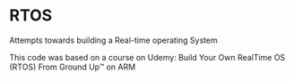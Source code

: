 # RTOS
Attempts towards building a Real-time operating System

This code was based on a course on Udemy: Build Your Own RealTime OS (RTOS) From Ground Up™ on ARM
